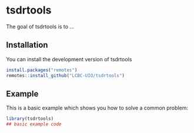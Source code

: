 
<!-- README.md is generated from README.Rmd. Please edit that file -->

# tsdrtools

<!-- badges: start -->

<!-- badges: end -->

The goal of tsdrtools is to …

## Installation

You can install the development version of tsdrtools

``` r
install.packages("remotes")
remotes::install_github("LCBC-UIO/tsdrtools")
```

## Example

This is a basic example which shows you how to solve a common problem:

``` r
library(tsdrtools)
## basic example code
```
